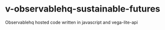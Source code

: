 # v-observablehq-sustainable-futures
Observablehq hosted code written in javascript and vega-lite-api
